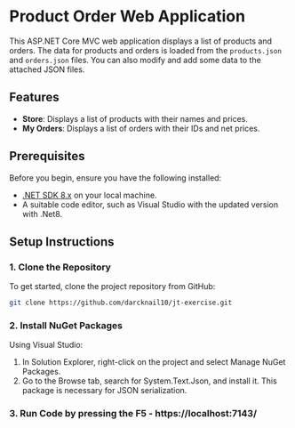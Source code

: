# Product Order Web Application

This ASP.NET Core MVC web application displays a list of products and orders. The data for products and orders is loaded from the `products.json` and `orders.json` files. You can also modify and add some data to the attached JSON files.

## Features

- **Store**: Displays a list of products with their names and prices.
- **My Orders**: Displays a list of orders with their IDs and net prices.

## Prerequisites

Before you begin, ensure you have the following installed:

- [.NET SDK 8.x](https://dotnet.microsoft.com/download/dotnet) on your local machine.
- A suitable code editor, such as Visual Studio with the updated version with .Net8.


## Setup Instructions

### 1. Clone the Repository

To get started, clone the project repository from GitHub:

```bash
git clone https://github.com/darcknail10/jt-exercise.git
```


### 2. Install NuGet Packages

Using Visual Studio:

1. In Solution Explorer, right-click on the project and select Manage NuGet Packages.
2. Go to the Browse tab, search for System.Text.Json, and install it. This package is necessary for JSON serialization.

### 3. Run Code by pressing the F5 - https://localhost:7143/
